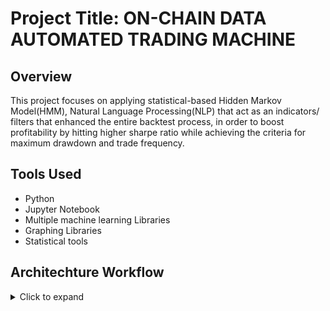 # Project Title: ON-CHAIN DATA AUTOMATED TRADING MACHINE
## Overview
This project focuses on applying statistical-based Hidden Markov Model(HMM), Natural Language Processing(NLP) that act as an indicators/ filters that enhanced the entire backtest process, in order to boost profitability by hitting higher sharpe ratio while achieving the criteria for maximum drawdown and trade frequency.

## Tools Used
- Python
- Jupyter Notebook
- Multiple machine learning Libraries
- Graphing Libraries
- Statistical tools
  
## Architechture Workflow
 <details>
      <summary>Click to expand</summary>

      Here's some hidden content!

      - Point A
      - Point B

    </details>
### HMM Backbone
  #### Part 1 - Obtaining Datas and Identify Basic Relationships
  📌 Features input for visualisation (from distinct endpoints, merged)
    ```
    📌 Prioritising exchange flow endpoints like flow_mean, flow_total and transatction_count,
        also includes inflow, outflow and netflow endpoints by utilising formulas. Example:
        👉 f_ttl = concat(r1,r2) +  exponential noise
        👉 f_mean= f_ttl / uniform distributor(10-30)
        👉 t_cnt= f_ttl * rand(0.5 - 2) + base offset
    📌 Merging into a CSV file through initial data preprocessing (splitted hourly, 5 years' data)
    📌 Prevent redundant request to read data each time
    📌 Enhancing
    ```
  📌 Correlation tables between features
   
  📌 Frequency plots against features
  #### Part 2 - Optimising Model Selection
  - Model selection using BIC (Bayesian Information Criterion), AIC (Akaike Information Criterion) and Silhouette score
  - Statistical approach on choosing optimised model
  - Elbow Plots which visualize the minimisation process, States prediction
  - Regime Classification and Distribution Plots
  - Statistial-based Regime Analysis
  #### Part 3 - Regime Transition Handling
  - Keeptrack regime transition by count
  - Probabilities Conversion
  - Correlation tables between regimes (from and to)
  - Regime Interpretation based on features
  #### Part 4 - Transition Precision Simulation
   - Train and Test Set Splitting from Original Datasets （supervised learning)
   - Visualisations to indicate precision
   - Regime Prediction Accuracy
   - Regime Transition Detection Accuracy

 
### NLP Support

4. LSTM_CNN OHLCV
5. Data Manipulation
6. HMM NLP Signals Integration
7. Features Engineering
8. Weightage Control and Application
9. Backtesting and ForwardTesting
 - Parameter tuning for optimal number of regimes

  
